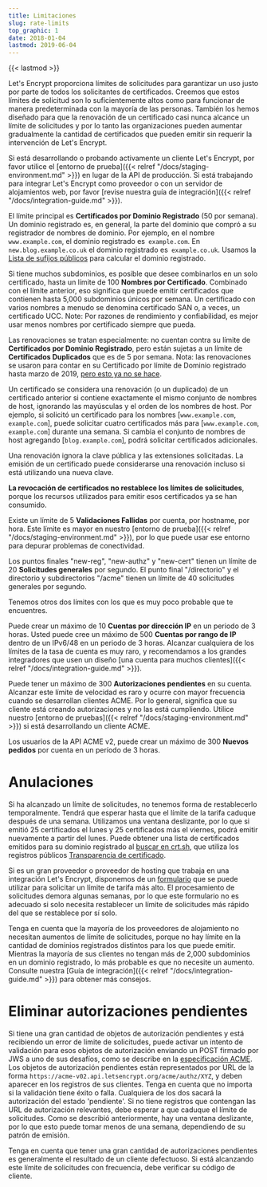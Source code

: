 ```yaml
---
title: Limitaciones
slug: rate-limits
top_graphic: 1
date: 2018-01-04
lastmod: 2019-06-04
---
```


{{< lastmod >}}

Let's Encrypt proporciona límites de solicitudes para garantizar un uso justo por parte de todos los solicitantes de certificados. Creemos que estos límites de solicitud son lo suficientemente altos como para funcionar de manera predeterminada con la mayoría de las personas. También los hemos diseñado para que la renovación de un certificado casi nunca alcance un límite de solicitudes y por lo tanto las organizaciones pueden aumentar gradualmente la cantidad de certificados que pueden emitir sin requerir la intervención de Let's Encrypt.

Si está desarrollando o probando activamente un cliente Let's Encrypt, por favor utilice el [entorno de prueba]({{< relref "/docs/staging-environment.md" >}}) en lugar de la API de producción.
Si está trabajando para integrar Let's Encrypt como proveedor o con un servidor de alojamientos web, por favor [revise nuestra guía de integración]({{< relref "/docs/integration-guide.md" >}}).

El límite principal es <a name="certificates-per-registered-domain"></a> **Certificados por Dominio Registrado** (50 por semana). Un dominio registrado es, en general, la parte del dominio que compró a su registrador de nombres de dominio. Por ejemplo, en el nombre `www.example.com`, el dominio registrado es` example.com`. En `new.blog.example.co.uk` el dominio registrado es` example.co.uk`. Usamos la [Lista de sufijos públicos](https://publicsuffix.org) para calcular el dominio registrado.

Si tiene muchos subdominios, es posible que desee combinarlos en un solo certificado, hasta un límite de 100 <a name="names-per-certificate"></a>**Nombres por Certificado**. Combinado con el límite anterior, eso significa que puede emitir certificados que contienen hasta 5,000 subdominios únicos por semana. Un certificado con varios nombres a menudo se denomina certificado SAN o, a veces, un certificado UCC. Note: Por razones de rendimiento y confiabilidad, es mejor usar menos nombres por certificado siempre que pueda.

Las renovaciones se tratan especialmente: no cuentan contra su límite de **Certificados por Dominio Registrado**, pero están sujetas a un límite de **Certificados Duplicados** que es de 5 por semana. Nota: las renovaciones se usaron para contar en su Certificado por límite de Dominio registrado hasta marzo de 2019, [pero esto ya no se hace](https://community.letsencrypt.org/t/rate-limits-fixing-certs-per-name-rate-limit-order-of-operations-gotcha/88189).

Un certificado se considera una renovación (o un duplicado) de un certificado anterior si contiene exactamente el mismo conjunto de nombres de host, ignorando las mayúsculas y el orden de los nombres de host. Por ejemplo, si solicitó un certificado para los nombres
[`www.example.com`,` example.com`], puede solicitar cuatro certificados más para [`www.example.com`,` example.com`] durante una semana. Si cambia el conjunto de nombres de host agregando [`blog.example.com`], podrá solicitar certificados adicionales.

Una renovación ignora la clave pública y las extensiones solicitadas. La emisión de un certificado puede considerarse una renovación incluso si está utilizando una nueva clave.

**La revocación de certificados no restablece los límites de solicitudes**, porque los recursos utilizados para emitir esos certificados ya se han consumido.

Existe un límite de 5 <a name="failed-validations"></a> **Validaciones Fallidas** por cuenta, por hostname, por hora. Este límite es mayor en nuestro [entorno de prueba]({{< relref "/docs/staging-environment.md" >}}), por lo que puede usar ese entorno para depurar problemas de conectividad.

Los puntos finales "new-reg", "new-authz" y "new-cert" tienen un límite de 20 <a name="overall-requests"></a> **Solicitudes generales**  por segundo. El punto final "/directorio" y el directorio y subdirectorios "/acme" tienen un límite de 40 solicitudes generales por segundo.

Tenemos otros dos límites con los que es muy poco probable que te encuentres.

Puede crear un máximo de 10 <a name="accounts-per-ip-address"></a> **Cuentas por dirección IP** en un periodo de 3 horas. Usted puede
cree un máximo de 500 **Cuentas por rango de IP** dentro de un IPv6/48 en un periodo de 3 horas. Alcanzar cualquiera de los límites de la tasa de cuenta es muy raro, y recomendamos a los grandes integradores que usen un diseño [una cuenta para muchos clientes]({{< relref "/docs/integration-guide.md" >}}).

Puede tener un máximo de 300 <a name="pending-authorizations"> </a> **Autorizaciones pendientes** en su cuenta. Alcanzar este límite de velocidad es raro y ocurre con mayor frecuencia cuando se desarrollan clientes ACME. Por lo general, significa que su cliente está creando autorizaciones y no las está cumpliendo. Utilice nuestro [entorno de pruebas]({{< relref "/docs/staging-environment.md" >}}) si está desarrollando un cliente ACME.

Los usuarios de la API ACME v2, puede crear un máximo de 300 <a name="new-orders"> </a> **Nuevos pedidos** por cuenta en un período de 3 horas.

# <a name="overrides"></a>Anulaciones

Si ha alcanzado un límite de solicitudes, no tenemos forma de restablecerlo temporalmente. Tendrá que esperar hasta que el límite de la tarifa caduque después de una semana. Utilizamos una ventana deslizante, por lo que si emitió 25 certificados el lunes y 25 certificados más el viernes, podrá emitir nuevamente a partir del lunes. Puede obtener una lista de certificados emitidos para su dominio registrado al [buscar en crt.sh](https://crt.sh), que utiliza los registros públicos [Transparencia de certificado](https://www.certificate-transparency.org).

Si es un gran proveedor o proveedor de hosting que trabaja en una integración Let's Encrypt, disponemos de un 
[formulario](https://goo.gl/forms/plqRgFVnZbdGhE9n1) que se puede utilizar para solicitar un límite de tarifa más alto. El procesamiento de solicitudes demora algunas semanas, por lo que este formulario no es adecuado si solo necesita restablecer un límite de solicitudes más rápido del que se restablece por sí solo.

Tenga en cuenta que la mayoría de los proveedores de alojamiento no necesitan aumentos de límite de solicitudes, porque no hay límite en la cantidad de dominios registrados distintos para los que puede emitir. Mientras la mayoría de sus clientes no tengan más de 2,000 subdominios en un dominio registrado, lo más probable es que no necesite un aumento. Consulte nuestra [Guía de integración]({{< relref "/docs/integration-guide.md" >}}) para obtener más consejos.

# <a name="clearing-pending"></a>Eliminar autorizaciones pendientes

Si tiene una gran cantidad de objetos de autorización pendientes y está recibiendo un error de limite de solicitudes, puede activar un intento de validación para esos objetos de autorización enviando un POST firmado por JWS a uno de sus desafíos, como se describe en la [especificación ACME]( https://github.com/ietf-wg-acme/acme/blob/master/draft-ietf-acme-acme.md#responding-to-challenges).
Los objetos de autorización pendientes están representados por URL de la forma `https://acme-v02.api.letsencrypt.org/acme/authz/XYZ`, y deben aparecer en los registros de sus clientes. Tenga en cuenta que no importa si la validación tiene éxito o falla.
Cualquiera de los dos sacará la autorización del estado 'pendiente'. Si no tiene registros que contengan las URL de autorización relevantes, debe esperar a que caduque el límite de solicitudes. Como se describió anteriormente, hay una ventana deslizante, por lo que esto puede tomar menos de una semana, dependiendo de su patrón de emisión.

Tenga en cuenta que tener una gran cantidad de autorizaciones pendientes es generalmente el resultado de un cliente defectuoso. Si está alcanzando este límite de solicitudes con frecuencia, debe verificar su código de cliente.

